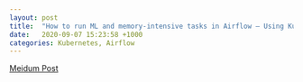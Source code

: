 ```yaml
---
layout: post
title:  "How to run ML and memory-intensive tasks in Airflow — Using Kubernetes Pod Operator"
date:   2020-09-07 15:23:58 +1000
categories: Kubernetes, Airflow
---
```

[Meidum Post](https://theiconic.tech/how-to-run-ml-and-memory-intensive-applications-in-airflow-using-kubernetes-pod-operator-part-1-16224ce7095d)
